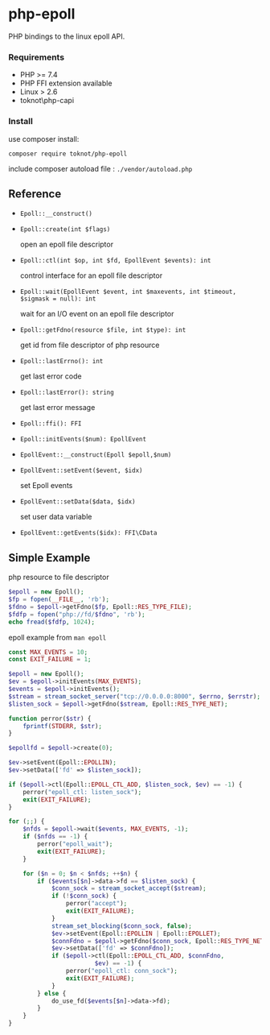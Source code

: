 # php-epoll
PHP bindings to the linux epoll API.

### Requirements
* PHP >= 7.4
* PHP FFI extension available
* Linux > 2.6
* toknot\php-capi

### Install
use composer install:
```
composer require toknot/php-epoll

```
include composer autoload file : `./vendor/autoload.php`

## Reference

* `Epoll::__construct()`
* `Epoll::create(int $flags)`

  open an epoll file descriptor
* `Epoll::ctl(int $op, int $fd, EpollEvent $events): int`

  control interface for an epoll file descriptor
* `Epoll::wait(EpollEvent $event, int $maxevents, int $timeout, $sigmask = null): int`

  wait for an I/O event on an epoll file descriptor
* `Epoll::getFdno(resource $file, int $type): int`

  get id from file descriptor of php resource
* `Epoll::lastErrno(): int`

  get last error code
* `Epoll::lastError(): string`

  get last error message
* `Epoll::ffi(): FFI`
* `Epoll::initEvents($num): EpollEvent`
* `EpollEvent::__construct(Epoll $epoll,$num)`
* `EpollEvent::setEvent($event, $idx)`

  set Epoll events
* `EpollEvent::setData($data, $idx)`

  set user data variable
* `EpollEvent::getEvents($idx): FFI\CData`



## Simple Example

php resource to file descriptor
```php
$epoll = new Epoll();
$fp = fopen(__FILE__, 'rb');
$fdno = $epoll->getFdno($fp, Epoll::RES_TYPE_FILE);
$fdfp = fopen("php://fd/$fdno", 'rb');
echo fread($fdfp, 1024);
```

epoll example from `man epoll`

```php
const MAX_EVENTS = 10;
const EXIT_FAILURE = 1;

$epoll = new Epoll();
$ev = $epoll->initEvents(MAX_EVENTS);
$events = $epoll->initEvents();
$stream = stream_socket_server("tcp://0.0.0.0:8000", $errno, $errstr);
$listen_sock = $epoll->getFdno($stream, Epoll::RES_TYPE_NET);

function perror($str) {
    fprintf(STDERR, $str);
}

$epollfd = $epoll->create(0);

$ev->setEvent(Epoll::EPOLLIN);
$ev->setData(['fd' => $listen_sock]);

if ($epoll->ctl(Epoll::EPOLL_CTL_ADD, $listen_sock, $ev) == -1) {
    perror("epoll_ctl: listen_sock");
    exit(EXIT_FAILURE);
}

for (;;) {
    $nfds = $epoll->wait($events, MAX_EVENTS, -1);
    if ($nfds == -1) {
        perror("epoll_wait");
        exit(EXIT_FAILURE);
    }

    for ($n = 0; $n < $nfds; ++$n) {
        if ($events[$n]->data->fd == $listen_sock) {
            $conn_sock = stream_socket_accept($stream);
            if (!$conn_sock) {
                perror("accept");
                exit(EXIT_FAILURE);
            }
            stream_set_blocking($conn_sock, false);
            $ev->setEvent(Epoll::EPOLLIN | Epoll::EPOLLET);
            $connFdno = $epoll->getFdno($conn_sock, Epoll::RES_TYPE_NET);
            $ev->setData(['fd' => $connFdno]);
            if ($epoll->ctl(Epoll::EPOLL_CTL_ADD, $connFdno,
                        $ev) == -1) {
                perror("epoll_ctl: conn_sock");
                exit(EXIT_FAILURE);
            }
        } else {
            do_use_fd($events[$n]->data->fd);
        }
    }
}
```
